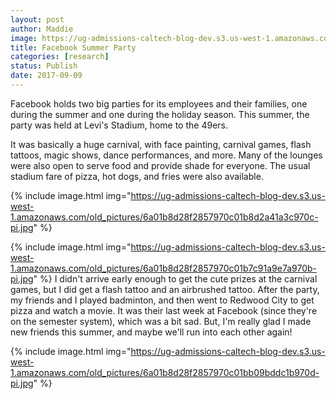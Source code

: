```yaml
---
layout: post
author: Maddie
image: https://ug-admissions-caltech-blog-dev.s3.us-west-1.amazonaws.com/old_pictures/6a01b8d28f2857970c01b7c91923c5970b-pi.jpg
title: Facebook Summer Party
categories: [research]
status: Publish
date: 2017-09-09
---
```



Facebook holds two big parties for its employees and their families, one during the summer and one during the holiday season. This summer, the party was held at Levi's Stadium, home to the 49ers.

It was basically a huge carnival, with face painting, carnival games, flash tattoos, magic shows, dance performances, and more. Many of the lounges were also open to serve food and provide shade for everyone. The usual stadium fare of pizza, hot dogs, and fries were also available.


{% include image.html img="https://ug-admissions-caltech-blog-dev.s3.us-west-1.amazonaws.com/old_pictures/6a01b8d28f2857970c01b8d2a41a3c970c-pi.jpg" %}


{% include image.html img="https://ug-admissions-caltech-blog-dev.s3.us-west-1.amazonaws.com/old_pictures/6a01b8d28f2857970c01b7c91a9e7a970b-pi.jpg" %}
I didn't arrive early enough to get the cute prizes at the carnival games, but I did get a flash tattoo and an airbrushed tattoo. After the party, my friends and I played badminton, and then went to Redwood City to get pizza and watch a movie. It was their last week at Facebook (since they're on the semester system), which was a bit sad. But, I'm really glad I made new friends this summer, and maybe we'll run into each other again!

{% include image.html img="https://ug-admissions-caltech-blog-dev.s3.us-west-1.amazonaws.com/old_pictures/6a01b8d28f2857970c01bb09bddc1b970d-pi.jpg" %}
